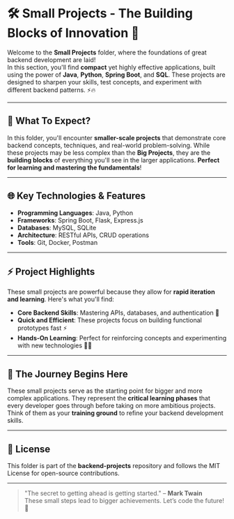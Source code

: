 # 🛠️ Small Projects - The Building Blocks of Innovation 🔧

Welcome to the **Small Projects** folder, where the foundations of great backend development are laid!  
In this section, you'll find **compact** yet highly effective applications, built using the power of **Java**, **Python**, **Spring Boot**, and **SQL**. These projects are designed to sharpen your skills, test concepts, and experiment with different backend patterns. ⚡🔥

---

## 🚀 What To Expect?

In this folder, you'll encounter **smaller-scale projects** that demonstrate core backend concepts, techniques, and real-world problem-solving. While these projects may be less complex than the **Big Projects**, they are the **building blocks** of everything you'll see in the larger applications. **Perfect for learning and mastering the fundamentals**!

---

## 🌐 Key Technologies & Features

- **Programming Languages**: Java, Python  
- **Frameworks**: Spring Boot, Flask, Express.js  
- **Databases**: MySQL, SQLite  
- **Architecture**: RESTful APIs, CRUD operations  
- **Tools**: Git, Docker, Postman

---

## ⚡ Project Highlights

These small projects are powerful because they allow for **rapid iteration and learning**. Here's what you'll find:

- **Core Backend Skills**: Mastering APIs, databases, and authentication 🔑
- **Quick and Efficient**: These projects focus on building functional prototypes fast ⚡
- **Hands-On Learning**: Perfect for reinforcing concepts and experimenting with new technologies 🧑‍💻

---

## 🎯 The Journey Begins Here

These small projects serve as the starting point for bigger and more complex applications. They represent the **critical learning phases** that every developer goes through before taking on more ambitious projects. Think of them as your **training ground** to refine your backend development skills.

---

## 📜 License

This folder is part of the **backend-projects** repository and follows the MIT License for open-source contributions.

---

> "The secret to getting ahead is getting started." – **Mark Twain**  
> These small steps lead to bigger achievements. Let’s code the future! 🚀
```
